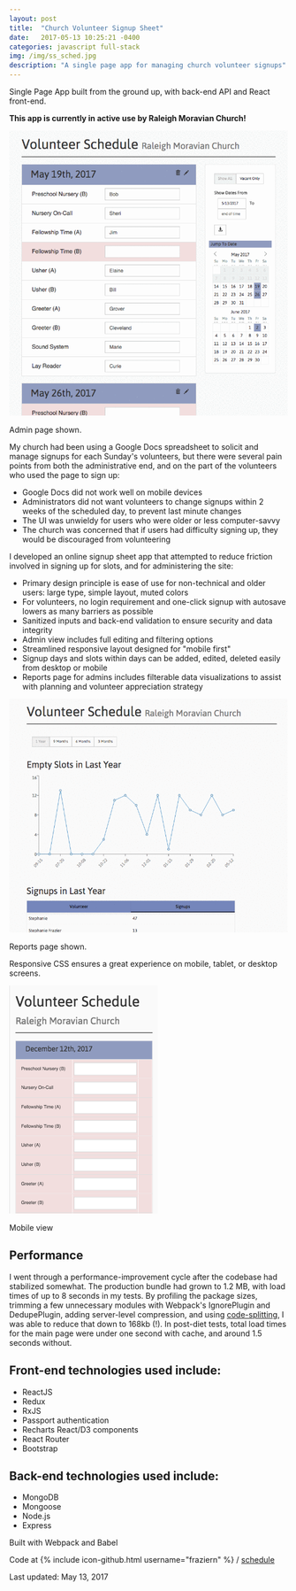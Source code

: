 ```yaml
---
layout: post
title:  "Church Volunteer Signup Sheet"
date:   2017-05-13 10:25:21 -0400
categories: javascript full-stack
img: /img/ss_sched.jpg
description: "A single page app for managing church volunteer signups"
---
```

Single Page App built from the ground up, with back-end API and React front-end.

**This app is currently in active use by Raleigh Moravian Church!**

![Project screenshot](/img/gif_sched3.gif)
<div class="caption">Admin page shown.</div>

My church had been using a Google Docs spreadsheet to solicit and manage signups for each Sunday's volunteers, but there were several pain points from both the administrative end, and on the part of the volunteers who used the page to sign up:

- Google Docs did not work well on mobile devices
- Administrators did not want volunteers to change signups within 2 weeks of the scheduled day, to prevent last minute changes
- The UI was unwieldy for users who were older or less computer-savvy
- The church was concerned that if users had difficulty signing up, they would be discouraged from volunteering

I developed an online signup sheet app that attempted to reduce friction involved in signing up for slots, and for administering the site:

- Primary design principle is ease of use for non-technical and older users: large type, simple layout, muted colors
- For volunteers, no login requirement and one-click signup with autosave lowers as many barriers as possible
- Sanitized inputs and back-end validation to ensure security and data integrity
- Admin view includes full editing and filtering options
- Streamlined responsive layout designed for "mobile first"
- Signup days and slots within days can be added, edited, deleted easily from desktop or mobile
- Reports page for admins includes filterable data visualizations to assist with planning and volunteer appreciation strategy

![Reports screenshot](/img/gif_sched4.gif)
<div class="caption">Reports page shown.</div>

Responsive CSS ensures a great experience on mobile, tablet, or desktop screens.

![Mobile screenshot](/img/ss_schedule-mobile.png)
<div class="caption">Mobile view</div>

Performance
-----------

I went through a performance-improvement cycle after the codebase had stabilized somewhat. The production bundle had grown to 1.2 MB, with load times of up to 8 seconds in my tests. By profiling the package sizes, trimming a few unnecessary modules with Webpack's IgnorePlugin and DedupePlugin, adding server-level compression, and using [code-splitting](https://github.com/ReactTraining/react-router/blob/master/packages/react-router-dom/docs/guides/code-splitting.md), I was able to reduce that down to 168kb (!). In post-diet tests, total load times for the main page were under one second with cache, and around 1.5 seconds without.

Front-end technologies used include:
---------------------------

- ReactJS
- Redux
- RxJS
- Passport authentication
- Recharts React/D3 components
- React Router
- Bootstrap

Back-end technologies used include:
--------------------------

- MongoDB
- Mongoose
- Node.js
- Express

Built with Webpack and Babel

Code at {% include icon-github.html username="fraziern" %} / [schedule](https://github.com/fraziern/schedule)

Last updated: May 13, 2017
